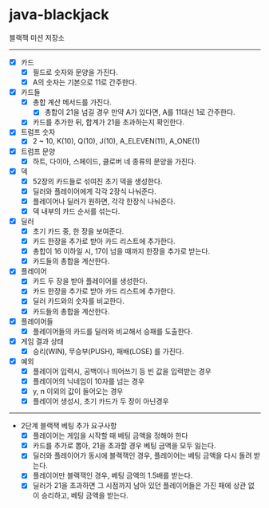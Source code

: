# java-blackjack

블랙잭 미션 저장소
 
---

- [x] 카드
  - [x] 필드로 숫자와 문양을 가진다.
  - [x] A의 숫자는 기본으로 11로 간주한다. 

- [x] 카드들
  - [x] 총합 계산 메서드를 가진다.
    - [x] 총합이 21을 넘길 경우 만약 A가 있다면, A를 11대신 1로 간주한다.
  - [x] 카드를 추가한 뒤, 합계가 21을 초과하는지 확인한다.

- [x] 트럼프 숫자
  - [x] 2 ~ 10, K(10), Q(10), J(10), A_ELEVEN(11), A_ONE(1)  
  
- [x] 트럼프 문양
  - [x] 하트, 다이아, 스페이드, 클로버 네 종류의 문양을 가진다.
  
- [x] 덱
  - [x] 52장의 카드들로 섞여진 초기 덱을 생성한다.
  - [x] 딜러와 플레이어에게 각각 2장식 나눠준다. 
  - [x] 플레이어나 딜러가 원하면, 각각 한장식 나눠준다.
  - [x] 덱 내부의 카드 순서를 섞는다.
    
- [x] 딜러
  - [x] 초기 카드 중, 한 장을 보여준다.
  - [x] 카드 한장을 추가로 받아 카드 리스트에 추가한다. 
  - [x] 총합이 16 이하일 시, 17이 넘을 때까지 한장을 추가로 받는다.
  - [x] 카드들의 총합을 계산한다.

- [x] 플레이어
  - [x] 카드 두 장을 받아 플레이어를 생성한다.
  - [x] 카드 한장을 추가로 받아 카드 리스트에 추가한다.
  - [x] 딜러 카드와의 숫자를 비교한다.
  - [x] 카드들의 총합을 계산한다.

- [x] 플레이어들
  - [x] 플레이어들의 카드를 딜러와 비교해서 승패를 도출한다.

- [x] 게임 결과 상태 
  - [x] 승리(WIN), 무승부(PUSH), 패배(LOSE) 를 가진다.

- [x] 예외
  - [x] 플레이어 입력시, 공백이나 띄어쓰기 등 빈 값을 입력받는 경우
  - [x] 플레이어의 닉네임이 10자를 넘는 경우
  - [x] y, n 이외의 값이 들어오는 경우
  - [x] 플레이어 생성시, 초기 카드가 두 장이 아닌경우

---

- 2단계 블랙잭 베팅 추가 요구사항
  - [x] 플레이어는 게임을 시작할 때 베팅 금액을 정해야 한다
  - [x] 카드를 추가로 뽑아, 21을 초과할 경우 베팅 금액을 모두 잃는다.
  - [x] 딜러와 플레이어가 동시에 블랙잭인 경우, 플레이어는 베팅 금액을 다시 돌려 받는다.
  - [x] 플레이어만 블랙잭인 경우, 베팅 금액의 1.5배를 받는다.
  - [x] 딜러가 21을 초과하면 그 시점까지 남아 있던 플레이어들은 가진 패에 상관 없이 승리하고, 베팅 금액을 받는다.
